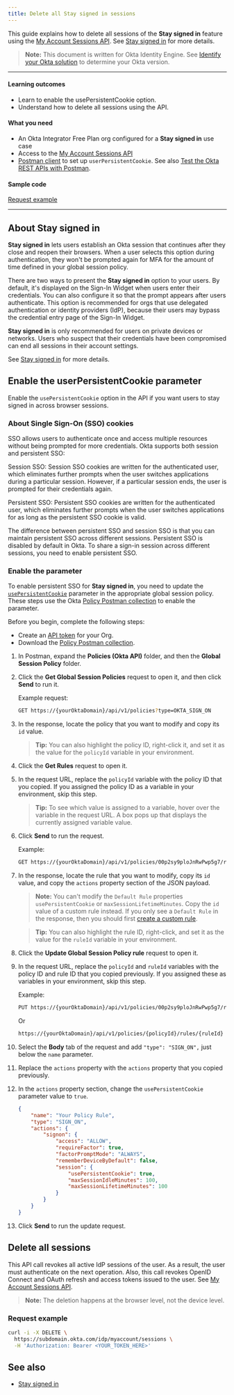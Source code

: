 ```yaml
---
title: Delete all Stay signed in sessions
---
```


<ApiLifecycle access="ie" />

This guide explains how to delete all sessions of the **Stay signed in** feature using the [My Account Sessions API](https://developer.okta.com/docs/api/openapi/okta-myaccount/myaccount/tag/Sessions/). See [Stay signed in](https://help.okta.com/okta_help.htm?type=oie&id=ext-stay-signed-in) for more details.

> **Note:** This document is written for Okta Identity Engine. See [Identify your Okta solution](https://help.okta.com/okta_help.htm?type=oie&id=ext-oie-version) to determine your Okta version.

---

#### Learning outcomes

- Learn to enable the usePersistentCookie option.
- Understand how to delete all sessions using the API.

#### What you need

- An Okta Integrator Free Plan org configured for a **Stay signed in** use case
- Access to the [My Account Sessions API](https://developer.okta.com/docs/api/openapi/okta-myaccount/myaccount/tag/Sessions/)
- [Postman client](https://www.getpostman.com/downloads/) to set up `userPersistentCookie`. See also [Test the Okta REST APIs with Postman](/docs/reference/rest/).

#### Sample code

[Request example](#request-example)

---

## About **Stay signed in**

**Stay signed in** lets users establish an Okta session that continues after they close and reopen their browsers. When a user selects this option during authentication, they won't be prompted again for MFA for the amount of time defined in your global session policy.

There are two ways to present the **Stay signed in** option to your users. By default, it's displayed on the Sign-In Widget when users enter their credentials. You can also configure it so that the prompt appears after users authenticate. This option is recommended for orgs that use delegated authentication or identity providers (IdP), because their users may bypass the credential entry page of the Sign-In Widget.

**Stay signed in** is only recommended for users on private devices or networks. Users who suspect that their credentials have been compromised can end all sessions in their account settings.

See [Stay signed in](https://help.okta.com/okta_help.htm?type=oie&id=ext-stay-signed-in) for more details.


## Enable the userPersistentCookie parameter

Enable the `usePersistentCookie` option in the API if you want users to stay signed in across browser sessions.

### About Single Sign-On (SSO) cookies

SSO allows users to authenticate once and access multiple resources without being prompted for more credentials. Okta supports both session and persistent SSO:

Session SSO: Session SSO cookies are written for the authenticated user, which eliminates further prompts when the user switches applications during a particular session. However, if a particular session ends, the user is prompted for their credentials again.

Persistent SSO: Persistent SSO cookies are written for the authenticated user, which eliminates further prompts when the user switches applications for as long as the persistent SSO cookie is valid.

The difference between persistent SSO and session SSO is that you can maintain persistent SSO across different sessions. Persistent SSO is disabled by default in Okta. To share a sign-in session across different sessions, you need to enable persistent SSO.

### Enable the parameter

To enable persistent SSO for **Stay signed in**, you need to update the [`usePersistentCookie`](https://developer.okta.com/docs/api/openapi/okta-management/management/tag/Policy/#tag/Policy/operation/createPolicyRule!path=4/actions/signon/session/usePersistentCookie&t=request) parameter in the appropriate global session policy. These steps use the Okta [Policy Postman collection](/docs/reference/postman-collections/) to enable the parameter.

Before you begin, complete the following steps:

- Create an [API token](/docs/guides/create-an-api-token/) for your Org.
- Download the [Policy Postman collection](/docs/reference/postman-collections/).

1. In Postman, expand the **Policies (Okta API)** folder, and then the **Global Session Policy** folder.
2. Click the **Get Global Session Policies** request to open it, and then click **Send** to run it.

    Example request:

    ```bash
    GET https://{yourOktaDomain}/api/v1/policies?type=OKTA_SIGN_ON
    ```

3. In the response, locate the policy that you want to modify and copy its `id` value.
    > **Tip:** You can also highlight the policy ID, right-click it, and set it as the value for the `policyId` variable in your environment.
4. Click the **Get Rules** request to open it.
5. In the request URL, replace the `policyId` variable with the policy ID that you copied. If you assigned the policy ID as a variable in your environment, skip this step.
    > **Tip:** To see which value is assigned to a variable, hover over the variable in the request URL. A box pops up that displays the currently assigned variable value.
6. Click **Send** to run the request.

    Example:

    ```bash
    GET https://{yourOktaDomain}/api/v1/policies/00p2sy9ploJnRwPwp5g7/rules
    ```

7. In the response, locate the rule that you want to modify, copy its `id` value, and copy the `actions` property section of the JSON payload.
    > **Note:** You can't modify the `Default Rule` properties `usePersistentCookie` or `maxSessionLifetimeMinutes`. Copy the `id` value of a custom rule instead. If you only see a `Default Rule` in the response, then you should first [create a custom rule](/docs/guides/customize-authz-server/create-rules-for-policy/).

    > **Tip:** You can also highlight the rule ID, right-click, and set it as the value for the `ruleId` variable in your environment.
8. Click the **Update Global Session Policy rule** request to open it.
9. In the request URL, replace the `policyId` and `ruleId` variables with the policy ID and rule ID that you copied previously. If you assigned these as variables in your environment, skip this step.

    Example:

    ```bash
    PUT https://{yourOktaDomain}/api/v1/policies/00p2sy9ploJnRwPwp5g7/rules/0pr2syd4moJ2gFXnD5g7

    ```

    Or

    ```bash
    https://{yourOktaDomain}/api/v1/policies/{policyId}/rules/{ruleId}
    ```

10. Select the **Body** tab of the request and add `"type": "SIGN_ON",` just below the `name` parameter.
11. Replace the `actions` property with the `actions` property that you copied previously.
12. In the `actions` property section, change the `usePersistentCookie` parameter value to `true`.

    ```json
    {
        "name": "Your Policy Rule",
        "type": "SIGN_ON",
        "actions": {
            "signon": {
                "access": "ALLOW",
                "requireFactor": true,
                "factorPromptMode": "ALWAYS",
                "rememberDeviceByDefault": false,
                "session": {
                    "usePersistentCookie": true,
                    "maxSessionIdleMinutes": 100,
                    "maxSessionLifetimeMinutes": 100
                }
            }
        }
    }
    ```

13. Click **Send** to run the update request.

## Delete all sessions

This API call revokes all active IdP sessions of the user. As a result, the user must authenticate on the next operation. Also, this call revokes OpenID Connect and OAuth refresh and access tokens issued to the user. See [My Account Sessions API](https://developer.okta.com/docs/api/openapi/okta-myaccount/myaccount/tag/Sessions/).

> **Note:** The deletion happens at the browser level, not the device level.

### Request example

```bash
curl -i -X DELETE \
  https://subdomain.okta.com/idp/myaccount/sessions \
  -H 'Authorization: Bearer <YOUR_TOKEN_HERE>'
```

## See also

- [Stay signed in](https://help.okta.com/okta_help.htm?type=oie&id=ext-stay-signed-in)
